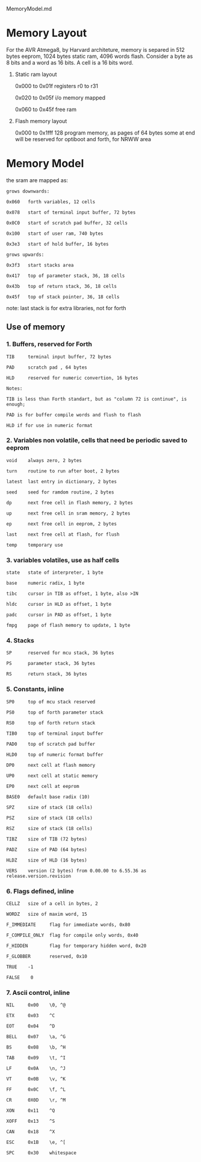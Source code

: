 MemoryModel.md

# Memory Layout 

For the AVR Atmega8, by Harvard architeture, memory is separed in 512 bytes eeprom, 1024 bytes static ram, 4096 words flash. Consider a byte as 8 bits and a word as 16 bits. A cell is a 16 bits word.

1. Static ram layout
    
    0x000 to 0x01f  registers r0 to r31
    
    0x020 to 0x05f  i/o memory mapped
    
    0x060 to 0x45f  free ram

2. Flash memory layout

    0x000 to 0x1fff 128 program memory, as pages of 64 bytes
    some at end will be reserved for optiboot and forth, for NRWW area

# Memory Model

the sram are mapped as:

    grows downwards:

    0x060   forth variables, 12 cells

    0x078   start of terminal input buffer, 72 bytes

    0x0C0   start of scratch pad buffer, 32 cells
    
    0x100   start of user ram, 740 bytes

    0x3e3   start of hold buffer, 16 bytes

    grows upwards:

    0x3f3   start stacks area

    0x417   top of parameter stack, 36, 18 cells

    0x43b   top of return stack, 36, 18 cells

    0x45f   top of stack pointer, 36, 18 cells

note: last stack is for extra libraries, not for forth    

## Use of memory

### 1. Buffers, reserved for Forth

    TIB     terminal input buffer, 72 bytes
    
    PAD     scratch pad , 64 bytes
    
    HLD     reserved for numeric convertion, 16 bytes

    Notes:
    
    TIB is less than Forth standart, but as "column 72 is continue", is enough;
    
    PAD is for buffer compile words and flush to flash
    
    HLD if for use in numeric format

### 2. Variables non volatile, cells that need be periodic saved to eeprom

    void    always zero, 2 bytes
    
    turn    routine to run after boot, 2 bytes
    
    latest  last entry in dictionary, 2 bytes
    
    seed    seed for ramdom routine, 2 bytes
    
    dp      next free cell in flash memory, 2 bytes
    
    up      next free cell in sram memory, 2 bytes
    
    ep      next free cell in eeprom, 2 bytes

    last    next free cell at flash, for flush

    temp    temporary use

### 3. variables volatiles, use as half cells

    state   state of interpreter, 1 byte
    
    base    numeric radix, 1 byte
    
    tibc    cursor in TIB as offset, 1 byte, also >IN
    
    hldc    cursor in HLD as offset, 1 byte
    
    padc    cursor in PAD as offset, 1 byte
    
    fmpg    page of flash memory to update, 1 byte

### 4. Stacks

    SP      reserved for mcu stack, 36 bytes
    
    PS      parameter stack, 36 bytes
    
    RS      return stack, 36 bytes

### 5. Constants, inline

    SP0     top of mcu stack reserved

    PS0     top of forth parameter stack

    RS0     top of forth return stack
    
    TIB0    top of terminal input buffer
    
    PAD0    top of scratch pad buffer
    
    HLD0    top of numeric format buffer
    
    DP0     next cell at flash memory
    
    UP0     next cell at static memory
    
    EP0     next cell at eeprom
    
    BASE0   default base radix (10)
    
    SPZ     size of stack (18 cells)
    
    PSZ     size of stack (18 cells)
    
    RSZ     size of stack (18 cells)
    
    TIBZ    size of TIB (72 bytes)
    
    PADZ    size of PAD (64 bytes)
    
    HLDZ    size of HLD (16 bytes)
    
    VERS    version (2 bytes) from 0.00.00 to 6.55.36 as release.version.revision

### 6. Flags defined, inline

    CELLZ   size of a cell in bytes, 2
    
    WORDZ   size of maxim word, 15

    F_IMMEDIATE     flag for immediate words, 0x80
    
    F_COMPILE_ONLY  flag for compile only words, 0x40
    
    F_HIDDEN        flag for temporary hidden word, 0x20
    
    F_GLOBBER       reserved, 0x10

    TRUE    -1

    FALSE    0

### 7. Ascii control, inline

    NIL     0x00    \0, ^@

    ETX     0x03    ^C

    EOT     0x04    ^D
    
    BELL    0x07    \a, ^G

    BS      0x08    \b, ^H

    TAB     0x09    \t, ^I

    LF      0x0A    \n, ^J

    VT      0x0B    \v, ^K

    FF      0x0C    \f, ^L

    CR      0X0D    \r, ^M

    XON     0x11    ^Q

    XOFF    0x13    ^S

    CAN     0x18    ^X

    ESC     0x1B    \e, ^[

    SPC     0x30    whitespace



